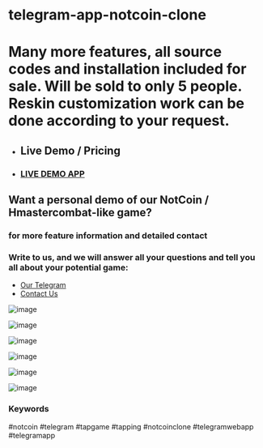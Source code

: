 # telegram-app-notcoin-clone

# Many more features, all source codes and installation included for sale. Will be sold to only 5 people. Reskin customization work can be done according to your request.

- ## Live Demo / Pricing

- ### <a href="https://t.me/eyetonbot?start=7DNJD6" target="_blank">LIVE DEMO APP</a>

## Want a personal demo of our NotCoin / Hmastercombat-like game?
  ### for more feature information and detailed contact
### Write to us, and we will answer all your questions and tell you all about your potential game:

- <a href="https://telegram.me/flashdoll" target="_blank">Our Telegram</a>
- <a href="https://telegram.me/jalehanimss" target="_blank">Contact Us</a>


![image](https://github.com/user-attachments/assets/3f45c16f-521e-4b9f-a8be-78fe2c5b4b44)

![image](https://github.com/user-attachments/assets/945054f1-1c9c-41f4-a36c-285cf27b706c)


![image](https://github.com/user-attachments/assets/95fc4b02-366b-418a-b113-b38af0fd7fe9)

![image](https://github.com/user-attachments/assets/c64d22ca-bb25-4a1b-bda0-dcc1dd80660e)

![image](https://github.com/user-attachments/assets/b44da846-89a9-4b0c-98e2-6348675b2774)

![image](https://github.com/user-attachments/assets/edd4d8f5-39c8-4ab8-ace2-0cd31b5c9718)

### Keywords

#notcoin #telegram #tapgame #tapping #notcoinclone #telegramwebapp #telegramapp 




